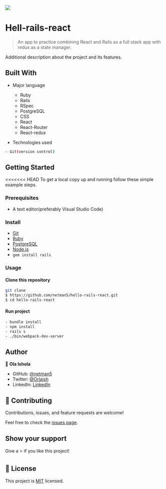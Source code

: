 ![](https://img.shields.io/badge/hellorails-dodger-blue.svg)


# Hell-rails-react

> An app to practice combining React and Rails as a full stack app with redux as a state manager.


Additional description about the project and its features.

## Built With

- Major language
  - Ruby
  - Rails
  - RSpec
  - PostgreSQL
  - CSS
  - React
  - React-Router
  - React-redux

- Technologies used

```bash
- Git(version control)
```

## Getting Started

<<<<<<< HEAD
To get a local copy up and running follow these simple example steps.


### Prerequisites

- A text editor(preferably Visual Studio Code)

### Install

- [Git](https://git-scm.com/downloads)
- [Ruby](https://www.ruby-lang.org/en/downloads/)
- [PostgreSQL](https://www.postgresql.org/download/)
- [Node.js](https://nodejs.org/en/download/)
- `gem install rails`

### Usage

#### Clone this repository

```bash
git clone
$ https://github.com/netman5/hello-rails-react.git
$ cd hello-rails-react
```

#### Run project

```bash
- bundle install
- npm install
- rails s
- ./bin/webpack-dev-server
```

## Author

👤 **Ola Ishola**

- GitHub: [@netman5](https://github.com/netman5)
- Twitter: [@Orlaish](https://twitter.com/Orlaish)
- LinkedIn: [LinkedIn](https://www.linkedin.com/in/ola-ishola/)

## 🤝 Contributing

Contributions, issues, and feature requests are welcome!

Feel free to check the [issues page](https://github.com/netman5/hello-rails-react/issues).

## Show your support

Give a ⭐️ if you like this project!

## 📝 License

This project is [MIT](https://opensource.org/licenses/MIT) licensed.

